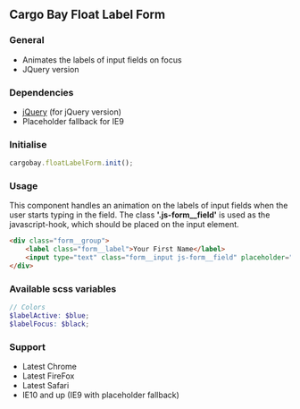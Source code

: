 ## Cargo Bay Float Label Form

### General
- Animates the labels of input fields on focus
- JQuery version


### Dependencies
- [jQuery](http://jquery.com/) (for jQuery version)
- Placeholder fallback for IE9


### Initialise
```javascript
cargobay.floatLabelForm.init();
```


### Usage
This component handles an animation on the labels of input fields when the user starts typing in the field.
The class **'.js-form__field'** is used as the javascript-hook, which should be placed on the input element.

```html
<div class="form__group">
    <label class="form__label">Your First Name</label>
    <input type="text" class="form__input js-form__field" placeholder="First Name">
</div>
```


### Available scss variables
```scss
// Colors
$labelActive: $blue;
$labelFocus: $black;
```


### Support
- Latest Chrome
- Latest FireFox
- Latest Safari
- IE10 and up (IE9 with placeholder fallback)
